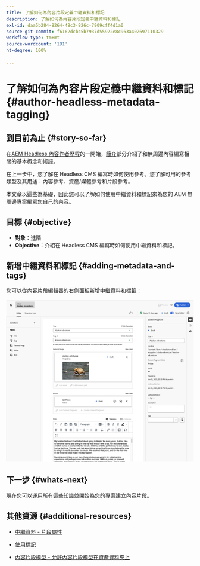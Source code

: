 ```yaml
---
title: 了解如何為內容片段定義中繼資料和標記
description: 了解如何為內容片段定義中繼資料和標記
exl-id: daa5b284-8264-48c3-826c-7909cff4d1a0
source-git-commit: f6162dcbc5b7937d55922e8c963a402697110329
workflow-type: tm+mt
source-wordcount: '191'
ht-degree: 100%

---
```


# 了解如何為內容片段定義中繼資料和標記 {#author-headless-metadata-tagging}

## 到目前為止 {#story-so-far}

在[AEM Headless 內容作者歷程](overview.md)的一開始，[簡介](introduction.md)部分介紹了和無周邊內容編寫相關的基本概念和術語。

在上一步中，您了解在 Headless CMS 編寫時如何使用參考。您了解可用的參考類型及其用途：內容參考、資產/媒體參考和片段參考。

本文章以這些為基礎，因此您可以了解如何使用中繼資料和標記來為您的 AEM 無周邊專案編寫您自己的內容。

## 目標 {#objective}

* **對象**：進階
* **Objective**：介紹在 Headless CMS 編寫時如何使用中繼資料和標記。

## 新增中繼資料和標記 {#adding-metadata-and-tags}

您可以從內容片段編輯器的右側面板新增中繼資料和標籤：

![內容片段編輯器 - Alaska Spirits](/help/sites-cloud/administering/content-fragments/assets/cf-authoring-overview.png)

## 下一步 {#whats-next}

現在您可以運用所有這些知識並開始為您的專案建立內容片段。

## 其他資源 {#additional-resources}

* [中繼資料 - 片段屬性](/help/sites-cloud/administering/content-fragments/authoring.md#view-properties-tags)

* [使用標記](/help/sites-cloud/authoring/sites-console/tags.md)

* [內容片段模型 - 允許內容片段模型在資產資料夾上](/help/sites-cloud/administering/content-fragments/content-fragment-models.md#allowing-content-fragment-models-assets-folder)
